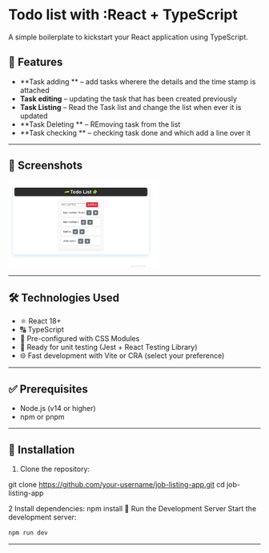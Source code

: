 # Todo list with :React + TypeScript 

A simple boilerplate to kickstart your React application using TypeScript.



## 🚀 Features

- **Task adding ** – add tasks wherere the details and the time stamp is attached 
- **Task editing** – updating the task that has been created previously 
- **Task Listing** – Read the Task list and change the list  when ever it is updated
- **Task Deleting ** –  REmoving task from the list 
- **Task checking ** –  checking task done and which add a line over it 


---
## 📸 Screenshots
<img src="./image1.png" alt="Job Card" width="300"/>

---

## 🛠 Technologies Used

- ⚛️ React 18+
- 🔠 TypeScript
- 💅 Pre-configured with CSS Modules
- 🧪 Ready for unit testing (Jest + React Testing Library)
- 🌐 Fast development with Vite or CRA (select your preference)

---
## ✅ Prerequisites

- Node.js (v14 or higher)  
- npm or pnpm

---

## 🔧 Installation

1. Clone the repository:

git clone https://github.com/your-username/job-listing-app.git
cd job-listing-app 

2 Install dependencies:
npm install
🚀 Run the Development Server
Start the development server:
```bash
npm run dev
````
---
